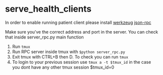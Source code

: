 # serve_health_clients
In order to enable running patient client please install 
[werkzeug](https://pypi.org/project/Werkzeug/)
[json-rpc](https://pypi.org/project/json-rpc/)

Make sure you've the correct address and port in the server. 
You can check that inside server_rpc.py main function
1. Run ```tmux```
2. Run RPC server inside tmux with ```$python server_rpc.py```
3. Exit tmux with CTRL+B then D. To check you can run ```tmux```
4. To login to your previous session use ```tmux a -t $tmux_id``` 
   in the case you dont have any other tmux session $tmux_id=0
